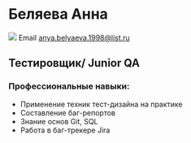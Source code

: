 # Беляева Анна

![](C:\Users\Anna\Desktop\eca5bfea-2db7-4b6e-a428-af83f4f0be77.jpg)
Email anya.belyaeva.1998@list.ru

## Тестировщик/ Junior QA

### Профессиональные навыки:
* Применение техник тест-дизайна на практике
* Составление баг-репортов
* Знание основ Git, SQL
* Работа в баг-трекере Jira